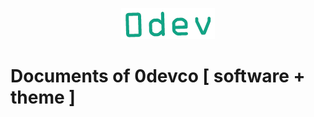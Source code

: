 <a href="https://0devco.github.io/docs" target="_blank" ><p align="center" ><img src="./.devco-images/logo-transparent.png"></p></a>

# Documents of 0devco [ software + theme ]
